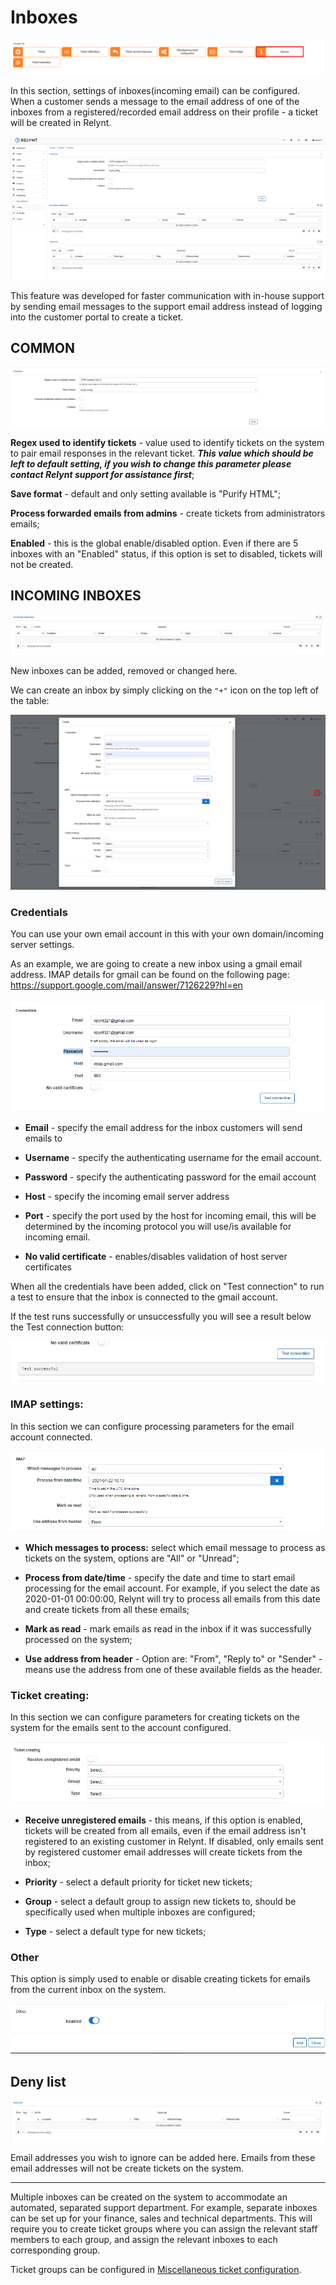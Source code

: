 Inboxes
=============

![icon](icon.png)

In this section, settings of inboxes(incoming email) can be configured. When a customer sends a message to the email address of one of the inboxes from a registered/recorded email address on their profile - a ticket will be created in Relynt.

![inboxes](inboxes.png)

This feature was developed for faster communication with in-house support by sending email messages to the support email address instead of logging into the customer portal to create a ticket.

## COMMON

![Common](common.png)

**Regex used to identify tickets** - value used to identify tickets on the system to pair email responses in the relevant ticket. ***This value which should be left to default setting, if you wish to change this parameter please contact Relynt support for assistance first***;

**Save format** - default and only setting available is "Purify HTML";

**Process forwarded emails from admins** - create tickets from administrators emails;

**Enabled** - this is the global enable/disabled option. Even if there are 5 inboxes with an "Enabled" status, if this option is set to disabled, tickets will not be created.


## INCOMING INBOXES

![Inboxes](mailboxes.png)

New inboxes can be added, removed or changed here.

We can create an inbox by simply clicking on the `"+"` icon on the top left of the table:

![add inbox](add_inbox.png)

### Credentials


You can use your own email account in this with your own domain/incoming server settings.

As an example, we are going to create a new inbox using a gmail email address. IMAP details for gmail can be found on the following page:
 https://support.google.com/mail/answer/7126229?hl=en

 ![add inbox](credentials.png)


 * **Email** - specify the email address for the inbox customers will send emails to

 * **Username** - specify the authenticating username for the email account.

 * **Password** - specify the authenticating password for the email account

 * **Host** - specify the incoming email server address

 * **Port** - specify the port used by the host for incoming email, this will be determined by the incoming protocol you will use/is available for incoming email.

 * **No valid certificate** - enables/disables validation of host server certificates


When all the credentials have been added, click on "Test connection" to run a test to ensure that the inbox is connected to the gmail account.

If the test runs successfully or unsuccessfully you will see a result below the Test connection button:

![add inbox](test.png)

### IMAP settings:

In this section we can configure processing parameters for the email account connected.

![add inbox](imap.png)

  * **Which messages to process:** select which email message to process as tickets on the system, options are "All" or "Unread";

  * **Process from date/time** -  specify the date and time to start email processing for the email account. For example, if you select the date as 2020-01-01 00:00:00, Relynt will try to process all emails from this date and create tickets from all these emails;

  * **Mark as read** - mark emails as read in the inbox if it was successfully processed on the system;

  * **Use address from header** - Option are: "From", "Reply to" or "Sender" - means use the address from one of these available fields as the header.

### Ticket creating:

In this section we can configure parameters for creating tickets on the system for the emails sent to the account configured.

![add inbox](creating.png)

  * **Receive unregistered emails** - this means, if this option is enabled, tickets will be created from all emails, even if the email address isn't registered to an existing customer in Relynt. If disabled, only emails sent by registered customer email addresses will create tickets from the inbox;

  * **Priority** - select a default priority for ticket new tickets;

  * **Group** - select a default group to assign new tickets to, should be specifically used when multiple inboxes are configured;

  * **Type** - select a default type for new tickets;



### Other

This option is simply used to enable or disable creating tickets for emails from the current inbox on the system.

![add inbox](other.png)


## Deny list

![blacklist](blacklist.png)

Email addresses you wish to ignore can be added here. Emails from these email addresses will not be create tickets on the system.

---

Multiple inboxes can be created on the system to accommodate an automated, separated support department. For example, separate inboxes can be set up for your finance, sales and technical departments. This will require you to create ticket groups where you can assign the relevant staff members to each group, and assign the relevant inboxes to each corresponding group.

Ticket groups can be configured in [Miscellaneous ticket configuration](configuration/tickets/miscellaneous_ticket_configuration/miscellaneous_ticket_configuration.md).
